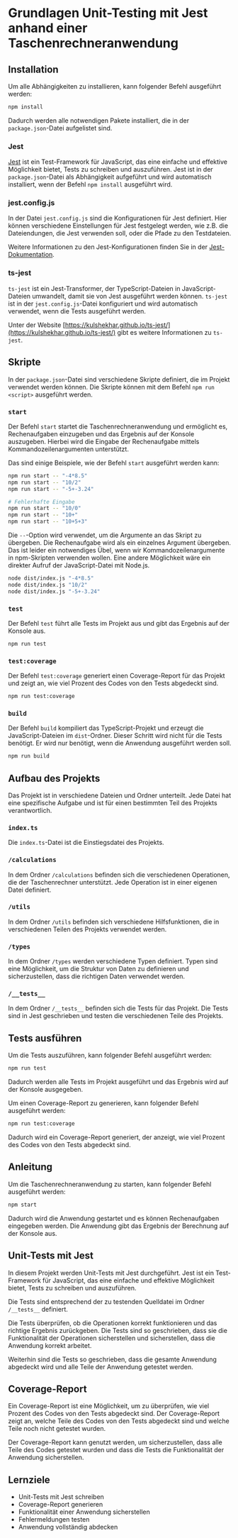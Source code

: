 # Grundlagen Unit-Testing mit Jest anhand einer Taschenrechneranwendung

## Installation

Um alle Abhängigkeiten zu installieren, kann folgender Befehl ausgeführt werden:

```bash
npm install
```

Dadurch werden alle notwendigen Pakete installiert, die in der `package.json`-Datei aufgelistet sind.

### Jest

[Jest](https://jestjs.io/) ist ein Test-Framework für JavaScript, das eine einfache und effektive Möglichkeit bietet, Tests zu schreiben und auszuführen. Jest ist in der `package.json`-Datei als Abhängigkeit aufgeführt und wird automatisch installiert, wenn der Befehl `npm install` ausgeführt wird.

### jest.config.js

In der Datei `jest.config.js` sind die Konfigurationen für Jest definiert. Hier können verschiedene Einstellungen für Jest festgelegt werden, wie z.B. die Dateiendungen, die Jest verwenden soll, oder die Pfade zu den Testdateien.

Weitere Informationen zu den Jest-Konfigurationen finden Sie in der [Jest-Dokumentation](https://jestjs.io/docs/configuration).

### ts-jest

`ts-jest` ist ein Jest-Transformer, der TypeScript-Dateien in JavaScript-Dateien umwandelt, damit sie von Jest ausgeführt werden können. `ts-jest` ist in der `jest.config.js`-Datei konfiguriert und wird automatisch verwendet, wenn die Tests ausgeführt werden.

Unter der Website [https://kulshekhar.github.io/ts-jest/](https://kulshekhar.github.io/ts-jest/) gibt es weitere Informationen zu `ts-jest`.

## Skripte

In der `package.json`-Datei sind verschiedene Skripte definiert, die im Projekt verwendet werden können. Die Skripte können mit dem Befehl `npm run <script>` ausgeführt werden.

### `start`

Der Befehl `start` startet die Taschenrechneranwendung und ermöglicht es, Rechenaufgaben einzugeben und das Ergebnis auf der Konsole auszugeben. Hierbei wird die Eingabe der Rechenaufgabe mittels Kommandozeilenargumenten unterstützt.

Das sind einige Beispiele, wie der Befehl `start` ausgeführt werden kann:

```bash
npm run start -- "-4*8.5"
npm run start -- "10/2"
npm run start -- "-5+-3.24"

# Fehlerhafte Eingabe
npm run start -- "10/0"
npm run start -- "10+"
npm run start -- "10+5+3"
```

Die `--`-Option wird verwendet, um die Argumente an das Skript zu übergeben. Die Rechenaufgabe wird als ein einzelnes Argument übergeben. Das ist leider ein notwendiges Übel, wenn wir Kommandozeilenargumente in npm-Skripten verwenden wollen. Eine andere Möglichkeit wäre ein direkter Aufruf der JavaScript-Datei mit Node.js.

```bash
node dist/index.js "-4*8.5"
node dist/index.js "10/2"
node dist/index.js "-5+-3.24"
```

### `test`

Der Befehl `test` führt alle Tests im Projekt aus und gibt das Ergebnis auf der Konsole aus.

```bash
npm run test
```

### `test:coverage`

Der Befehl `test:coverage` generiert einen Coverage-Report für das Projekt und zeigt an, wie viel Prozent des Codes von den Tests abgedeckt sind.

```bash
npm run test:coverage
```

### `build`

Der Befehl `build` kompiliert das TypeScript-Projekt und erzeugt die JavaScript-Dateien im `dist`-Ordner. Dieser Schritt wird nicht für die Tests benötigt. Er wird nur benötigt, wenn die Anwendung ausgeführt werden soll.

```bash
npm run build
```

## Aufbau des Projekts

Das Projekt ist in verschiedene Dateien und Ordner unterteilt. Jede Datei hat eine spezifische Aufgabe und ist für einen bestimmten Teil des Projekts verantwortlich.

### `index.ts`

Die `index.ts`-Datei ist die Einstiegsdatei des Projekts.

### `/calculations`

In dem Ordner `/calculations` befinden sich die verschiedenen Operationen, die der Taschenrechner unterstützt. Jede Operation ist in einer eigenen Datei definiert.

### `/utils`

In dem Ordner `/utils` befinden sich verschiedene Hilfsfunktionen, die in verschiedenen Teilen des Projekts verwendet werden.

### `/types`

In dem Ordner `/types` werden verschiedene Typen definiert. Typen sind eine Möglichkeit, um die Struktur von Daten zu definieren und sicherzustellen, dass die richtigen Daten verwendet werden.

### `/__tests__`

In dem Ordner `/__tests__` befinden sich die Tests für das Projekt. Die Tests sind in Jest geschrieben und testen die verschiedenen Teile des Projekts.

## Tests ausführen

Um die Tests auszuführen, kann folgender Befehl ausgeführt werden:

```bash
npm run test
```

Dadurch werden alle Tests im Projekt ausgeführt und das Ergebnis wird auf der Konsole ausgegeben.

Um einen Coverage-Report zu generieren, kann folgender Befehl ausgeführt werden:

```bash
npm run test:coverage
```

Dadurch wird ein Coverage-Report generiert, der anzeigt, wie viel Prozent des Codes von den Tests abgedeckt sind.

## Anleitung

Um die Taschenrechneranwendung zu starten, kann folgender Befehl ausgeführt werden:

```bash
npm start
```

Dadurch wird die Anwendung gestartet und es können Rechenaufgaben eingegeben werden. Die Anwendung gibt das Ergebnis der Berechnung auf der Konsole aus.

## Unit-Tests mit Jest

In diesem Projekt werden Unit-Tests mit Jest durchgeführt. Jest ist ein Test-Framework für JavaScript, das eine einfache und effektive Möglichkeit bietet, Tests zu schreiben und auszuführen.

Die Tests sind entsprechend der zu testenden Quelldatei im Ordner `/__tests__` definiert.

Die Tests überprüfen, ob die Operationen korrekt funktionieren und das richtige Ergebnis zurückgeben. Die Tests sind so geschrieben, dass sie die Funktionalität der Operationen sicherstellen und sicherstellen, dass die Anwendung korrekt arbeitet.

Weiterhin sind die Tests so geschrieben, dass die gesamte Anwendung abgedeckt wird und alle Teile der Anwendung getestet werden.

## Coverage-Report

Ein Coverage-Report ist eine Möglichkeit, um zu überprüfen, wie viel Prozent des Codes von den Tests abgedeckt sind. Der Coverage-Report zeigt an, welche Teile des Codes von den Tests abgedeckt sind und welche Teile noch nicht getestet wurden.

Der Coverage-Report kann genutzt werden, um sicherzustellen, dass alle Teile des Codes getestet wurden und dass die Tests die Funktionalität der Anwendung sicherstellen.

## Lernziele

- Unit-Tests mit Jest schreiben
- Coverage-Report generieren
- Funktionalität einer Anwendung sicherstellen
- Fehlermeldungen testen
- Anwendung vollständig abdecken
